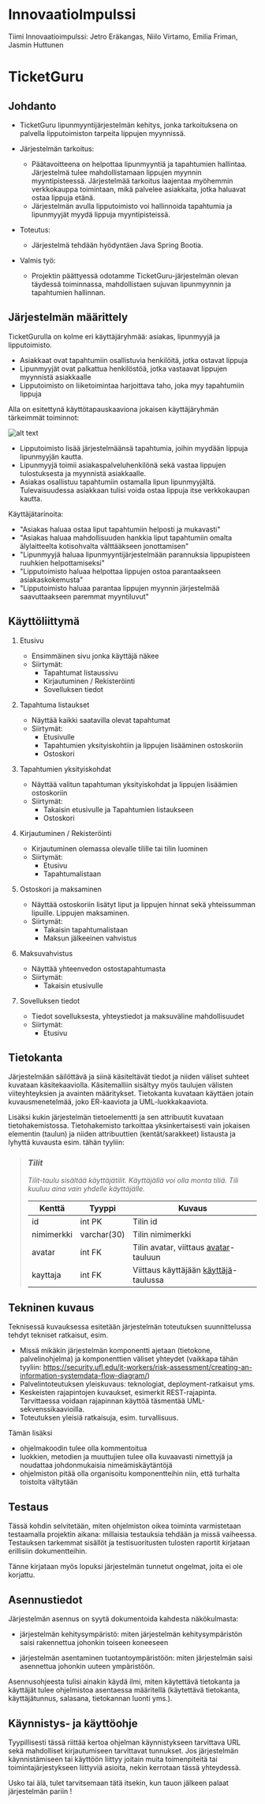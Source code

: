 # InnovaatioImpulssi
Tiimi Innovaatioimpulssi: Jetro Eräkangas, Niilo Virtamo, Emilia Friman, Jasmin Huttunen

# TicketGuru

## Johdanto

- TicketGuru lipunmyyntijärjestelmän kehitys, jonka tarkoituksena on palvella lipputoimiston tarpeita lippujen myynnissä.

- Järjestelmän tarkoitus: 
	- Päätavoitteena on helpottaa lipunmyyntiä ja tapahtumien hallintaa. Järjestelmä tulee mahdollistamaan lippujen myynnin myyntipisteessä. Järjestelmää tarkoitus laajentaa myöhemmin verkkokauppa toimintaan, mikä palvelee asiakkaita, jotka haluavat ostaa lippuja etänä.
	- Järjestelmän avulla lipputoimisto voi hallinnoida tapahtumia ja lipunmyyjät myydä lippuja myyntipisteissä.

- Toteutus:
	- Järjestelmä tehdään hyödyntäen Java Spring Bootia.

- Valmis työ:
	- Projektin päättyessä odotamme TicketGuru-järjestelmän olevan täydessä toiminnassa, mahdollistaen sujuvan lipunmyynnin ja tapahtumien hallinnan. 

## Järjestelmän määrittely

TicketGurulla on kolme eri käyttäjäryhmää: asiakas, lipunmyyjä ja lipputoimisto. 
- Asiakkaat ovat tapahtumiin osallistuvia henkilöitä, jotka ostavat lippuja
- Lipunmyyjät ovat palkattua henkilöstöä, jotka vastaavat lippujen myynnistä asiakkaalle
- Lipputoimisto on liiketoimintaa harjoittava taho, joka myy tapahtumiin lippuja

Alla on esitettynä käyttötapauskaaviona jokaisen
käyttäjäryhmän tärkeimmät toiminnot:

![alt text](https://github.com/JetiTheS/InnovaatioImpulssiLippu/blob/master/ticketguruusecase.png?raw=true "TicketGuru use case diagram")

- Lipputoimisto lisää järjestelmäänsä tapahtumia, joihin myydään lippuja lipunmyyjän kautta.   
- Lipunmyyjä toimii asiakaspalveluhenkilönä sekä vastaa lippujen tulostuksesta ja myynnistä asiakkaalle.   
- Asiakas osallistuu tapahtumiin ostamalla lipun lipunmyyjältä. Tulevaisuudessa asiakkaan tulisi voida ostaa 
lippuja itse verkkokaupan kautta.

Käyttäjätarinoita:
- "Asiakas haluaa ostaa liput tapahtumiin helposti ja mukavasti"
- "Asiakas haluaa mahdollisuuden hankkia liput tapahtumiin omalta älylaitteelta kotisohvalta välttääkseen jonottamisen"
- "Lipunmyyjä haluaa lipunmyyntijärjestelmään parannuksia lippupisteen ruuhkien helpottamiseksi"
- "Lipputoimisto haluaa helpottaa lippujen ostoa parantaakseen asiakaskokemusta"
- "Lipputoimisto haluaa parantaa lippujen myynnin järjestelmää saavuttaakseen paremmat myyntiluvut"



## Käyttöliittymä

1. Etusivu
	- Ensimmäinen sivu jonka käyttäjä näkee
	- Siirtymät: 
		- Tapahtumat listaussivu
		- Kirjautuminen / Rekisteröinti 
		- Sovelluksen tiedot
		
2. Tapahtuma listaukset
	- Näyttää kaikki saatavilla olevat tapahtumat 
	- Siirtymät: 
		- Etusivulle
		- Tapahtumien yksityiskohtiin ja lippujen lisääminen ostoskoriin
		- Ostoskori 

3. Tapahtumien yksityiskohdat
	- Näyttää valitun tapahtuman yksityiskohdat ja lippujen lisäämien ostoskoriin
	- Siirtymät: 
		- Takaisin etusivulle ja Tapahtumien listaukseen
		- Ostoskori

4. Kirjautuminen / Rekisteröinti 
	- Kirjautuminen olemassa olevalle tilille tai tilin luominen
	- Siirtymät: 
		- Etusivu
		- Tapahtumalistaan

5. Ostoskori ja maksaminen
	- Näyttää ostoskoriin lisätyt liput ja lippujen hinnat sekä yhteissumman lipuille. Lippujen maksaminen.
	- Siirtymät: 
		- Takaisin tapahtumalistaan
		- Maksun jälkeeinen vahvistus

6. Maksuvahvistus
	- Näyttää yhteenvedon ostostapahtumasta 
	- Siirtymät: 
		- Takaisin etusivulle

7. Sovelluksen tiedot
	- Tiedot sovelluksesta, yhteystiedot ja maksuväline mahdollisuudet 
	- Siirtymät: 
		- Etusivu 

## Tietokanta

Järjestelmään säilöttävä ja siinä käsiteltävät tiedot ja niiden väliset suhteet
kuvataan käsitekaaviolla. Käsitemalliin sisältyy myös taulujen välisten viiteyhteyksien ja avainten
määritykset. Tietokanta kuvataan käyttäen jotain kuvausmenetelmää, joko ER-kaaviota ja UML-luokkakaaviota.

Lisäksi kukin järjestelmän tietoelementti ja sen attribuutit kuvataan
tietohakemistossa. Tietohakemisto tarkoittaa yksinkertaisesti vain jokaisen elementin (taulun) ja niiden
attribuuttien (kentät/sarakkeet) listausta ja lyhyttä kuvausta esim. tähän tyyliin:

> ### _Tilit_
> _Tilit-taulu sisältää käyttäjätilit. Käyttäjällä voi olla monta tiliä. Tili kuuluu aina vain yhdelle käyttäjälle._
>
> Kenttä | Tyyppi | Kuvaus
> ------ | ------ | ------
> id | int PK | Tilin id
> nimimerkki | varchar(30) |  Tilin nimimerkki
> avatar | int FK | Tilin avatar, viittaus [avatar](#Avatar)-tauluun
> kayttaja | int FK | Viittaus käyttäjään [käyttäjä](#Kayttaja)-taulussa

## Tekninen kuvaus

Teknisessä kuvauksessa esitetään järjestelmän toteutuksen suunnittelussa tehdyt tekniset
ratkaisut, esim.

-   Missä mikäkin järjestelmän komponentti ajetaan (tietokone, palvelinohjelma)
    ja komponenttien väliset yhteydet (vaikkapa tähän tyyliin:
    https://security.ufl.edu/it-workers/risk-assessment/creating-an-information-systemdata-flow-diagram/)
-   Palvelintoteutuksen yleiskuvaus: teknologiat, deployment-ratkaisut yms.
-   Keskeisten rajapintojen kuvaukset, esimerkit REST-rajapinta. Tarvittaessa voidaan rajapinnan käyttöä täsmentää
    UML-sekvenssikaavioilla.
-   Toteutuksen yleisiä ratkaisuja, esim. turvallisuus.

Tämän lisäksi

-   ohjelmakoodin tulee olla kommentoitua
-   luokkien, metodien ja muuttujien tulee olla kuvaavasti nimettyjä ja noudattaa
    johdonmukaisia nimeämiskäytäntöjä
-   ohjelmiston pitää olla organisoitu komponentteihin niin, että turhalta toistolta
    vältytään

## Testaus

Tässä kohdin selvitetään, miten ohjelmiston oikea toiminta varmistetaan
testaamalla projektin aikana: millaisia testauksia tehdään ja missä vaiheessa.
Testauksen tarkemmat sisällöt ja testisuoritusten tulosten raportit kirjataan
erillisiin dokumentteihin.

Tänne kirjataan myös lopuksi järjestelmän tunnetut ongelmat, joita ei ole korjattu.

## Asennustiedot

Järjestelmän asennus on syytä dokumentoida kahdesta näkökulmasta:

-   järjestelmän kehitysympäristö: miten järjestelmän kehitysympäristön saisi
    rakennettua johonkin toiseen koneeseen

-   järjestelmän asentaminen tuotantoympäristöön: miten järjestelmän saisi
    asennettua johonkin uuteen ympäristöön.

Asennusohjeesta tulisi ainakin käydä ilmi, miten käytettävä tietokanta ja
käyttäjät tulee ohjelmistoa asentaessa määritellä (käytettävä tietokanta,
käyttäjätunnus, salasana, tietokannan luonti yms.).

## Käynnistys- ja käyttöohje

Tyypillisesti tässä riittää kertoa ohjelman käynnistykseen tarvittava URL sekä
mahdolliset kirjautumiseen tarvittavat tunnukset. Jos järjestelmän
käynnistämiseen tai käyttöön liittyy joitain muita toimenpiteitä tai toimintajärjestykseen liittyviä asioita, nekin kerrotaan tässä yhteydessä.

Usko tai älä, tulet tarvitsemaan tätä itsekin, kun tauon jälkeen palaat
järjestelmän pariin !
